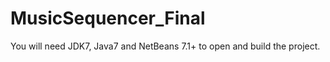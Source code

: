 MusicSequencer_Final
====================
You will need JDK7, Java7 and NetBeans 7.1+ to open and build the project.

